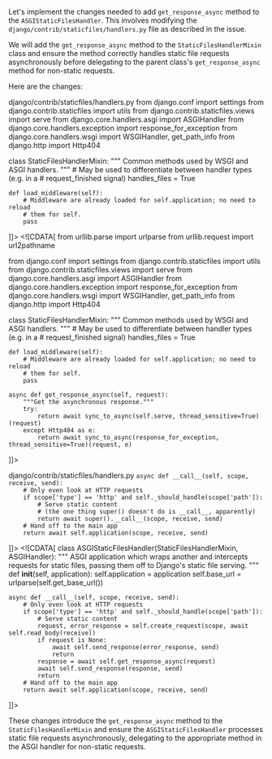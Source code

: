 Let's implement the changes needed to add `get_response_async` method to the `ASGIStaticFilesHandler`. This involves modifying the `django/contrib/staticfiles/handlers.py` file as described in the issue.

We will add the `get_response_async` method to the `StaticFilesHandlerMixin` class and ensure the method correctly handles static file requests asynchronously before delegating to the parent class's `get_response_async` method for non-static requests.

Here are the changes:

<change>
<file change-number-for-this-file="1">django/contrib/staticfiles/handlers.py</file>
<original line-count="20" no-ellipsis="true"><![CDATA[
from urllib.parse import urlparse
from urllib.request import url2pathname

from django.conf import settings
from django.contrib.staticfiles import utils
from django.contrib.staticfiles.views import serve
from django.core.handlers.asgi import ASGIHandler
from django.core.handlers.exception import response_for_exception
from django.core.handlers.wsgi import WSGIHandler, get_path_info
from django.http import Http404

class StaticFilesHandlerMixin:
    """
    Common methods used by WSGI and ASGI handlers.
    """
    # May be used to differentiate between handler types (e.g. in a
    # request_finished signal)
    handles_files = True

    def load_middleware(self):
        # Middleware are already loaded for self.application; no need to reload
        # them for self.
        pass
]]></original>
<modified no-ellipsis="true"><![CDATA[
from urllib.parse import urlparse
from urllib.request import url2pathname

from django.conf import settings
from django.contrib.staticfiles import utils
from django.contrib.staticfiles.views import serve
from django.core.handlers.asgi import ASGIHandler
from django.core.handlers.exception import response_for_exception
from django.core.handlers.wsgi import WSGIHandler, get_path_info
from django.http import Http404

class StaticFilesHandlerMixin:
    """
    Common methods used by WSGI and ASGI handlers.
    """
    # May be used to differentiate between handler types (e.g. in a
    # request_finished signal)
    handles_files = True

    def load_middleware(self):
        # Middleware are already loaded for self.application; no need to reload
        # them for self.
        pass

    async def get_response_async(self, request):
        """Get the asynchronous response."""
        try:
            return await sync_to_async(self.serve, thread_sensitive=True)(request)
        except Http404 as e:
            return await sync_to_async(response_for_exception, thread_sensitive=True)(request, e)
]]></modified>
</change>

<change>
<file change-number-for-this-file="2">django/contrib/staticfiles/handlers.py</file>
<original line-count="12" no-ellipsis="true"><![CDATA[
class ASGIStaticFilesHandler(StaticFilesHandlerMixin, ASGIHandler):
    """
    ASGI application which wraps another and intercepts requests for static
    files, passing them off to Django's static file serving.
    """
    def __init__(self, application):
        self.application = application
        self.base_url = urlparse(self.get_base_url())

    async def __call__(self, scope, receive, send):
        # Only even look at HTTP requests
        if scope['type'] == 'http' and self._should_handle(scope['path']):
            # Serve static content
            # (the one thing super() doesn't do is __call__, apparently)
            return await super().__call__(scope, receive, send)
        # Hand off to the main app
        return await self.application(scope, receive, send)
]]></original>
<modified no-ellipsis="true"><![CDATA[
class ASGIStaticFilesHandler(StaticFilesHandlerMixin, ASGIHandler):
    """
    ASGI application which wraps another and intercepts requests for static
    files, passing them off to Django's static file serving.
    """
    def __init__(self, application):
        self.application = application
        self.base_url = urlparse(self.get_base_url())

    async def __call__(self, scope, receive, send):
        # Only even look at HTTP requests
        if scope['type'] == 'http' and self._should_handle(scope['path']):
            # Serve static content
            request, error_response = self.create_request(scope, await self.read_body(receive))
            if request is None:
                await self.send_response(error_response, send)
                return
            response = await self.get_response_async(request)
            await self.send_response(response, send)
            return
        # Hand off to the main app
        return await self.application(scope, receive, send)
]]></modified>
</change>

These changes introduce the `get_response_async` method to the `StaticFilesHandlerMixin` and ensure the `ASGIStaticFilesHandler` processes static file requests asynchronously, delegating to the appropriate method in the ASGI handler for non-static requests.